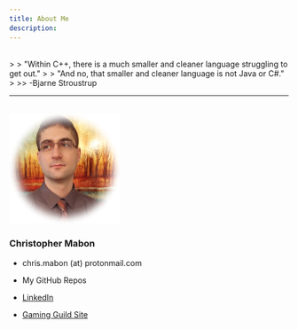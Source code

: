 ```yaml
---
title: About Me
description: 
---
```


<br>
>
> "Within C++, there is a much smaller and cleaner language struggling to get out."
>
> "And no, that smaller and cleaner language is not Java or C#."
>
>> -Bjarne Stroustrup

---

<br>

<div class="twogrid">
    <div class="gridleft">
        <img src="assets/images/face_trsp_sm.png" alt="Chris Mabon">
    </div>
    <div class="gridright">
        <h3>Christopher Mabon</h3>
        <ul>
            <li><p>chris.mabon (at) protonmail.com</p></li>
            <li><p><a hred="https://github.com/chrismabon?tab=repositories">My GitHub Repos</a></p></li>
            <li><p><a href="https://www.linkedin.com/in/chrismabon">LinkedIn</a></p></li>
            <li><p><a href="http://dragonmoonclan.com">Gaming Guild Site</a></p></li>
        </ul>
    </div>
    <p></p>
</div>
